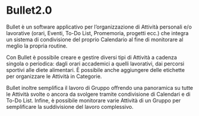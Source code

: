 # Bullet2.0

<p>
Bullet è un software applicativo per l’organizzazione di Attività personali e/o lavorative
(orari, Eventi, To-Do List, Promemoria, progetti ecc.) che integra un sistema di
condivisione del proprio Calendario al fine di monitorare al meglio la propria routine.
</p>
<p>
Con Bullet è possibile creare e gestire diversi tipi di Attività a cadenza singola o
periodica: dagli orari accademici a quelli lavorativi, dai percorsi sportivi alle diete
alimentari. È possibile anche aggiungere delle etichette per organizzare le Attività in
Categorie.</p>
<p>
Bullet inoltre semplifica il lavoro di Gruppo offrendo una panoramica su tutte le Attività
svolte o ancora da svolgere tramite condivisione di Calendari e di To-Do List. Infine, è
possibile monitorare varie Attività di un Gruppo per semplificare la suddivisione del
lavoro complessivo.
</p>
